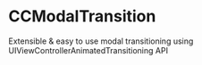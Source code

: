 CCModalTransition
=================

Extensible &amp; easy to use modal transitioning using UIViewControllerAnimatedTransitioning API
